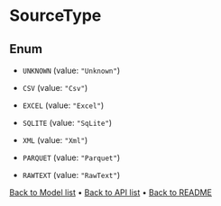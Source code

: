 

# SourceType

## Enum


* `UNKNOWN` (value: `"Unknown"`)

* `CSV` (value: `"Csv"`)

* `EXCEL` (value: `"Excel"`)

* `SQLITE` (value: `"SqLite"`)

* `XML` (value: `"Xml"`)

* `PARQUET` (value: `"Parquet"`)

* `RAWTEXT` (value: `"RawText"`)



[Back to Model list](../README.md#documentation-for-models) &#8226; [Back to API list](../README.md#documentation-for-api-endpoints) &#8226; [Back to README](../README.md)



